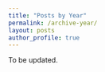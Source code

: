 ```yaml
---
title: "Posts by Year"
permalink: /archive-year/
layout: posts
author_profile: true
---
```

To be updated.
<!-- ## [Posts by Category](/categories/)
## [Posts by Tag](/tags/)
## Posts by Year -->
